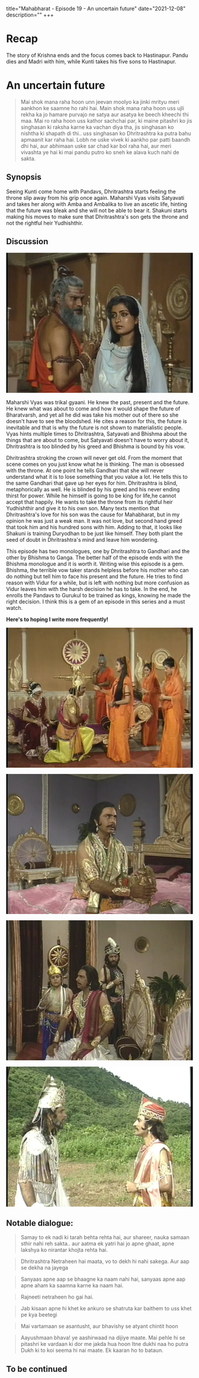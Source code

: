 title="Mahabharat - Episode 19 - An uncertain future"
date="2021-12-08"
description=""
+++ 
# Recap 
The story of Krishna ends and the focus comes back to Hastinapur. Pandu dies
and Madri with him, while Kunti takes his five sons to Hastinapur.

# An uncertain future 
> Mai shok mana raha hoon unn jeevan moolyo ka jinki mrityu meri aankhon ke saamne ho rahi hai. Main shok mana raha hoon uss ujli rekha ka jo hamare purvajo ne satya aur asatya ke beech kheechi thi maa. Mai ro raha hoon uss kathor sachchai par, ki maine pitashri ko jis singhasan ki raksha karne ka vachan diya tha, jis singhasan ko nishtha ki shapath di thi.. uss singhasan ko Dhritrashtra ka putra bahu apmaanit kar raha hai. Lobh ne uske vivek ki aankho par patti baandh dhi hai, aur abhimaan uske sar chad kar bol raha hai, aur meri vivashta ye hai ki mai pandu putro ko sneh ke alava kuch nahi de sakta.

## Synopsis
Seeing Kunti come home with Pandavs, Dhritrashtra starts feeling the throne
slip away from his grip once again. Maharshi Vyas visits Satyavati and takes
her along with Amba and Ambalika to live an ascetic life, hinting that the
future was bleak and she will not be able to bear it. Shakuni starts making his
moves to make sure that Dhritrashtra's son gets the throne and not the rightful
heir Yudhishthir.


## Discussion

![Vyas meets Satyavati](/static/images/mahabharat/ep_19_1.webp)

Maharshi Vyas was trikal gyaani. He knew the past, present and the future. He
knew what was about to come and how it would shape the future of Bharatvarsh,
and yet all he did was take his mother out of there so she doesn't have to see
the bloodshed. He cites a reason for this, the future is inevitable and that is
why the future is not shown to materialistic people. Vyas hints multiple times
to Dhritrashtra, Satyavati and Bhishma about the things that are about to come,
but Satyavati doesn't have to worry about it, Dhritrashtra is too blinded by
his greed and Bhishma is bound by his vow. 

Dhritrashtra stroking the crown will never get old. From the moment that scene
comes on you just know what he is thinking. The man is obsessed with the
throne. At one point he tells Gandhari that she will never understand what it
is to lose something that you value a lot. He tells this to the same Gandhari
that gave up her eyes for him. Dhritrashtra is blind, metaphorically as well.
He is blinded by his greed and his never ending thirst for power. While he
himself is going to be king for life,he cannot accept that happily. He wants to
take the throne from its rightful heir Yudhishthir and give it to his own son.
Many texts mention that Dhritrashtra's love for his son was the cause for
Mahabharat, but in my opinion he was just a weak man. It was not love, but
second hand greed that took him and his hundred sons with him. Adding to that, 
it looks like Shakuni is training Duryodhan to be just like himself. They both
plant the seed of doubt in Dhritrashtra's mind and leave him wondering.

This episode has two monologues, one by Dhritrashtra to Gandhari and the other
by Bhishma to Ganga. The better half of the episode ends with the Bhishma
monologue and it is worth it. Writing wise this episode is a gem. Bhishma, the
terrible vow taker stands helpless before his mother who can do nothing but
tell him to face his present and the future. He tries to find reason with Vidur
for a while, but is left with nothing but more confusion as Vidur leaves him
with the harsh decision he has to take. In the end, he enrolls the Pandavs to
Gurukul to be trained as kings, knowing he made the right decision. I think
this is a gem of an episode in this series and a must watch. 

**Here's to hoping I write more frequently!**

![Satyavati leaves with Amba and Ambalika](/static/images/mahabharat/ep_19_2.webp)

![Dhritrashtra and his crown](/static/images/mahabharat/ep_19_3.webp)

![Shakuni conspires against Pandavs](/static/images/mahabharat/ep_19_4.webp)

![Helpless Bhishma asks Vidur for advice](/static/images/mahabharat/ep_19_5.webp)

## Notable dialogue:

> Samay to ek nadi ki tarah behta rehta hai, aur shareer, nauka samaan sthir nahi reh sakta.. aur aatma ek yatri hai jo apne ghaat, apne lakshya ko nirantar khojta rehta hai.

> Dhritrashtra Netraheen hai maata, vo to dekh hi nahi sakega. Aur aap se dekha na jayega

> Sanyaas apne aap se bhaagne ka naam nahi hai, sanyaas apne aap apne aham ka saamna karne ka naam hai.

> Rajneeti netraheen ho gai hai. 

> Jab kisaan apne hi khet ke ankuro se shatruta kar baithem to uss khet pe kya beetegi

> Mai vartamaan se asantusht, aur bhavishy se atyant chintit hoon

> Aayushmaan bhava!
> ye aashirwaad na dijiye maate. Mai pehle hi se pitashri ke vardaan ki dor me jakda hua hoon
> Itne dukhi naa ho putra
> Dukh ki to koi seema hi nai maate. Ek kaaran ho to bataun.

## To be continued

